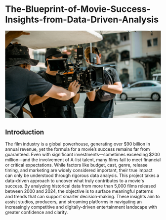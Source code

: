 # The-Blueprint-of-Movie-Success-Insights-from-Data-Driven-Analysis

![Movie production Photo](prod.jpg)

## Introduction
The film industry is a global powerhouse, generating over $90 billion in annual revenue, yet the formula for a movie’s success remains far from guaranteed. Even with significant investments—sometimes exceeding $200 million—and the involvement of A-list talent, many films fail to meet financial or critical expectations. While factors like budget, cast, genre, release timing, and marketing are widely considered important, their true impact can only be understood through rigorous data analysis.
This project takes a data-driven approach to uncover what truly contributes to a movie's success. By analyzing historical data from more than 5,000 films released between 2000 and 2024, the objective is to surface meaningful patterns and trends that can support smarter decision-making. These insights aim to assist studios, producers, and streaming platforms in navigating an increasingly competitive and digitally-driven entertainment landscape with greater confidence and clarity.

